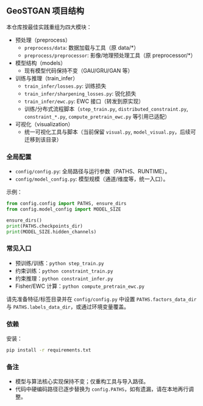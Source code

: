 ## GeoSTGAN 项目结构

本仓库按最佳实践重组为四大模块：

- 预处理（preprocess）
  - `preprocess/data`: 数据加载与工具（原 data/*）
  - `preprocess/preprocessor`: 影像/地理预处理工具（原 preprocessor/*）
- 模型结构（models）
  - 现有模型代码保持不变（GAU/GRU/GAN 等）
- 训练与推理（train_infer）
  - `train_infer/losses.py`: 训练损失
  - `train_infer/sharpening_losses.py`: 锐化损失
  - `train_infer/ewc.py`: EWC 接口（转发到原实现）
  - 训练/分布式流程脚本（`step_train.py`, `distributed_constraint.py`, `constraint_*.py`, `compute_pretrain_ewc.py` 等引用已适配）
- 可视化（visualization）
  - 统一可视化工具与脚本（当前保留 `visual.py`, `model_visual.py`，后续可迁移到该目录）

### 全局配置

- `config/config.py`: 全局路径与运行参数（PATHS、RUNTIME）。
- `config/model_config.py`: 模型规模（通道/维度等，统一入口）。

示例：
```python
from config.config import PATHS, ensure_dirs
from config.model_config import MODEL_SIZE

ensure_dirs()
print(PATHS.checkpoints_dir)
print(MODEL_SIZE.hidden_channels)
```

### 常见入口

- 预训练/训练：`python step_train.py`
- 约束训练：`python constraint_train.py`
- 约束推理：`python constraint_infer.py`
- Fisher/EWC 计算：`python compute_pretrain_ewc.py`

请先准备特征/标签目录并在 `config/config.py` 中设置 `PATHS.factors_data_dir` 与 `PATHS.labels_data_dir`，或通过环境变量覆盖。

### 依赖

安装：
```bash
pip install -r requirements.txt
```

### 备注

- 模型与算法核心实现保持不变；仅重构工具与导入路径。
- 代码中硬编码路径已逐步替换为 `config.PATHS`，如有遗漏，请在本地再行调整。


